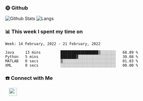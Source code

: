 

<h3> 🌞 Github</h3>

![Github Stats](https://github-readme-stats-beta-lovat.vercel.app/api?username=QiuYukang&count_private=true&show_icons=true&hide=stars)
![Langs](https://github-readme-stats-beta-lovat.vercel.app/api/top-langs/?username=QiuYukang&count_private=true&layout=compact)

<h3> 📊 This week I spent my time on</h3>

<!--START_SECTION:waka-->
```text
Week: 14 February, 2022 - 21 February, 2022

Java     13 mins         █████████████████▒░░░░░░░   68.89 % 
Python   5 mins          ███████▓░░░░░░░░░░░░░░░░░   30.08 % 
MATLAB   0 secs          ▒░░░░░░░░░░░░░░░░░░░░░░░░   01.03 % 
XML      0 secs          ░░░░░░░░░░░░░░░░░░░░░░░░░   00.00 % 
```
<!--END_SECTION:waka-->

<!--
<h3>🛠 Tech Stack</h3>

- 💻 &nbsp; Java | C | Matlab | C++ | Python
- 🌐 &nbsp; HTML | CSS | JavaScript | Bootstrap
- 🛢  &nbsp; MySQL | Redis
- 🔧 &nbsp; NS-3 | Git | Markdown
-->

<h3> ☎️ Connect with Me </h3>
&nbsp;&nbsp;
<a href="mailto:b612n@qq.com">
  <img href="mailto:b612n@qq.com" align="center" width="26px" src="https://github.com/TheDudeThatCode/TheDudeThatCode/blob/master/Assets/Gmail.svg" />
</a>
